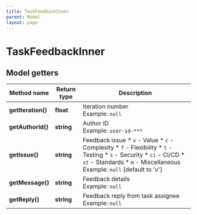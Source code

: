```yaml
---
title: TaskFeedbackInner
parent: Model
layout: page
---
```


# TaskFeedbackInner

## Model getters

Method name | Return type | Description
------------ | ------------- | -------------
**getIteration()** | **float** | Iteration number <br>Example: `null` 
**getAuthorId()** | **string** | Author ID <br>Example: `user-id-***` 
**getIssue()** | **string** | Feedback issue    * `v` - Value   * `c` - Complexity   * `f` - Flexibility   * `t` - Testing   * `s` - Security   * `ci` - CI/CD   * `st` - Standards   * `m` - Miscellaneous <br>Example: `null`  [default to 'v']
**getMessage()** | **string** | Feedback details <br>Example: `null` 
**getReply()** | **string** | Feedback reply from task assignee <br>Example: `null` 


